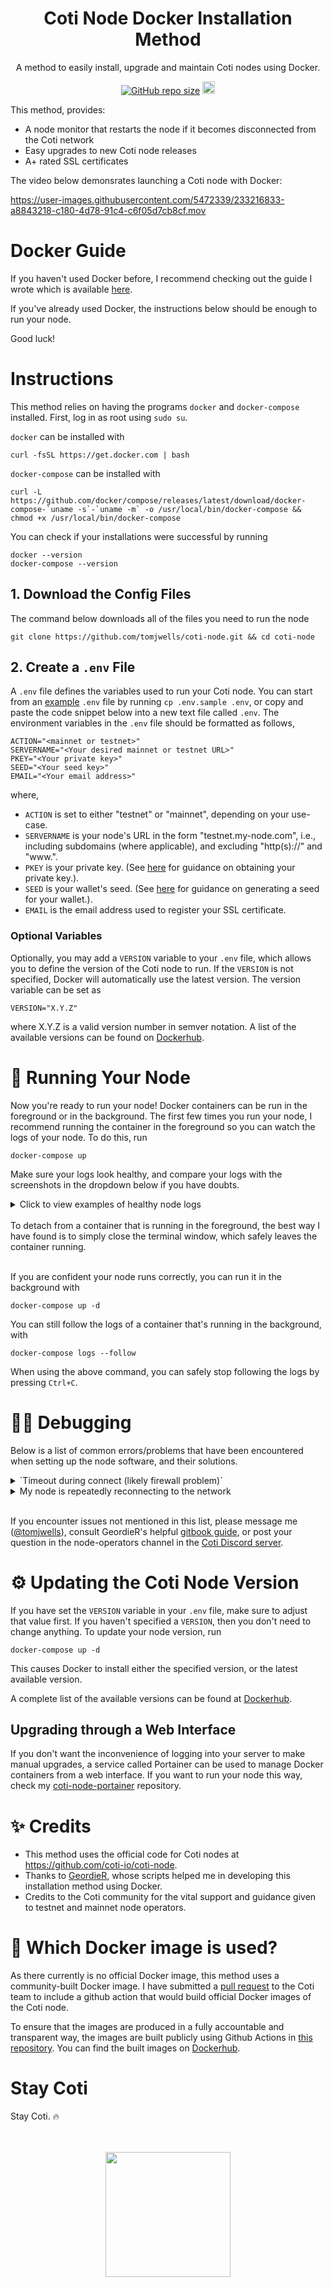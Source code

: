 <h1 align="center">Coti Node Docker Installation Method</h1>

<p align="center">A method to easily install, upgrade and maintain Coti nodes using Docker.</p>
<p align="center">
	<a href="https://github.com/tomjwells/coti-node"><img alt="GitHub repo size" src="https://img.shields.io/github/repo-size/tomjwells/coti-node"></a>
    <a href="https://twitter.com/intent/tweet?text=I+just+installed+my+%23COTI+node+with+%40tomjwells%27+Docker+installation+method.+It+worked+like+a+charm%21+%F0%9F%94%A5%0D%0A%0D%0Ahttps%3A%2F%2Fgithub.com%2Ftomjwells%2Fcoti-node%0D%0A%0D%0A%24COTI+%24DJED+%24SHEN+"><img src="https://randojs.com/images/tweetShield.svg" alt="Tweet" height="20"/></a>
</p>

<!-- <p align="center"><a href="https://github.com/tomjwells/gif/blob/master/coti-node-demo-clipped_censored_1080p.gif"><img src="https://media.discordapp.net/attachments/995792094088155227/1070494059610767400/header_img_white-01.png?width=1300&height=825" width="100%" /></a></p><br/> -->

This method, provides:

- A node monitor that restarts the node if it becomes disconnected from the Coti network
- Easy upgrades to new Coti node releases
- A+ rated SSL certificates

The video below demonsrates launching a Coti node with Docker:

https://user-images.githubusercontent.com/5472339/233216833-a8843218-c180-4d78-91c4-c6f05d7cb8cf.mov

# Docker Guide

If you haven't used Docker before, I recommend checking out the guide I wrote which is available [here](https://docker.guides.coticommunity.com).

If you've already used Docker, the instructions below should be enough to run your node.

Good luck!

# Instructions

This method relies on having the programs `docker` and `docker-compose` installed. First, log in as root using `sudo su`.

`docker` can be installed with

```
curl -fsSL https://get.docker.com | bash
```

`docker-compose` can be installed with

```
curl -L https://github.com/docker/compose/releases/latest/download/docker-compose-`uname -s`-`uname -m` -o /usr/local/bin/docker-compose && chmod +x /usr/local/bin/docker-compose
```

You can check if your installations were successful by running

```
docker --version
docker-compose --version
```


## 1. Download the Config Files

The command below downloads all of the files you need to run the node

```
git clone https://github.com/tomjwells/coti-node.git && cd coti-node
```

## 2. Create a `.env` File

A `.env` file defines the variables used to run your Coti node. You can start from an [example](https://github.com/tomjwells/coti-node/blob/master/.env.sample) `.env` file by running `cp .env.sample .env`, or copy and paste the code snippet below into a new text file called `.env`. The environment variables in the `.env` file should be formatted as follows,

```.env
ACTION="<mainnet or testnet>"
SERVERNAME="<Your desired mainnet or testnet URL>"
PKEY="<Your private key>"
SEED="<Your seed key>"
EMAIL="<Your email address>"
```

where,

- `ACTION` is set to either "testnet" or "mainnet", depending on your use-case.
- `SERVERNAME` is your node's URL in the form "testnet.my-node.com", i.e., including subdomains (where applicable), and excluding "http(s)://" and "www.".
- `PKEY` is your private key. (See [here](https://cotidocs.geordier.co.uk/wallet-and-kyc/generating-your-seed) for guidance on obtaining your private key.).
- `SEED` is your wallet's seed. (See [here](https://cotidocs.geordier.co.uk/wallet-and-kyc/generating-your-seed) for guidance on generating a seed for your wallet.).
- `EMAIL` is the email address used to register your SSL certificate.

### Optional Variables

Optionally, you may add a `VERSION` variable to your `.env` file, which allows you to define the version of the Coti node to run. If the `VERSION` is not specified, Docker will automatically use the latest version. The version variable can be set as

```.env
VERSION="X.Y.Z"
```

where X.Y.Z is a valid version number in semver notation. A list of the available versions can be found on [Dockerhub](https://hub.docker.com/r/atomnode/coti-node/tags).

# 🏃 Running Your Node

Now you're ready to run your node! Docker containers can be run in the foreground or in the background. The first few times you run your node, I recommend running the container in the foreground so you can watch the logs of your node. To do this, run

```
docker-compose up
```

Make sure your logs look healthy, and compare your logs with the screenshots in the dropdown below if you have doubts.

<details>
    <summary>Click to view examples of healthy node logs</summary>

Healthy startup logs should eventually look like this:

<p align="center"><img src="https://media.discordapp.net/attachments/995792094088155227/1066373633020272640/Healthy_starting_logs.png"></p>

Healthy steady state logs should look like this:

<p align="center"><img src="https://media.discordapp.net/attachments/995792094088155227/1066399682743505036/Healthy_steady_state_logs.png"></p>
</details>
<br />
To detach from a container that is running in the foreground, the best way I have found is to simply close the terminal window, which safely leaves the container running.
<br /><br />

If you are confident your node runs correctly, you can run it in the background with

```
docker-compose up -d
```

You can still follow the logs of a container that's running in the background, with

```
docker-compose logs --follow
```

When using the above command, you can safely stop following the logs by pressing `Ctrl+C`.

# 🧑‍💻 Debugging

Below is a list of common errors/problems that have been encountered when setting up the node software, and their solutions.

<details>
    <summary>`Timeout during connect (likely firewall problem)`</summary>

<br/>
For the SSL verification to work, your server needs to be able to accept incoming connections from the internet on ports 80 and 443.
<br/>
    To get the SSL certificates installed, you will need to allow all inbound connections (0.0.0.0/0) for ports 80 and 443 to your machine. The precise steps for this will vary depending on your VPS provider.
<br/>
<br/>
</details>
<details>
    <summary>My node is repeatedly reconnecting to the network</summary>
    Coti's node manager performs health status checks on your node using port 7070.<br/>
    To allow the node manager to connect to your node, ensure that port 7070 is accessible from the IP addresses:
    <ul>
    <li>"52.59.142.53" for testnet nodes,</li>
    <li>"35.157.47.86" for mainnet nodes.</li>
    </ul>
	If you have made port 7070 accessible to the general internet (which may be useful for debugging), you can verify that port 7070 is working correctly in your browser by entering the url `http://YOUR-NODE-URL:7070/nodeHash`, which should return your node hash. As an example for my node this would be <a href="http://testnet.atomnode.tomoswells.com:7070/nodeHash">http://testnet.atomnode.tomoswells.com:7070/nodeHash</a>. Note: After experimenting I found this not to work consistently in all browsers (due to SSL errors), but it has worked for me reliably in firefox and safari. You can also use the command line program `curl`, for example `curl http://testnet.atomnode.tomoswells.com:7070/nodeHash`.
</details>
<br />

If you encounter issues not mentioned in this list, please message me (<a href="https://twitter.com/tomjwells">@tomjwells</a>), consult GeordieR's helpful <a href="https://cotidocs.geordier.co.uk/" target="_blank">gitbook guide</a>, or post your question in the node-operators channel in the [Coti Discord server](https://discord.com/invite/wfAQfbc3Df).

# ⚙️ Updating the Coti Node Version

If you have set the `VERSION` variable in your `.env` file, make sure to adjust that value first. If you haven't specified a `VERSION`, then you don't need to change anything. To update your node version, run

```
docker-compose up -d
```

This causes Docker to install either the specified version, or the latest available version.

A complete list of the available versions can be found at [Dockerhub](https://hub.docker.com/r/atomnode/coti-node/tags).

## Upgrading through a Web Interface

If you don't want the inconvenience of logging into your server to make manual upgrades, a service called Portainer can be used to manage Docker containers from a web interface. If you want to run your node this way, check my [coti-node-portainer](https://github.com/tomjwells/coti-node-portainer) repository.

# ✨ Credits

- This method uses the official code for Coti nodes at https://github.com/coti-io/coti-node.
- Thanks to [GeordieR](https://twitter.com/Geordie_R), whose scripts helped me in developing this installation method using Docker.
- Credits to the Coti community for the vital support and guidance given to testnet and mainnet node operators.

# 🐳 Which Docker image is used?

As there currently is no official Docker image, this method uses a community-built Docker image. I have submitted a [pull request](https://github.com/coti-io/coti-node/pull/54) to the Coti team to include a github action that would build official Docker images of the Coti node.

To ensure that the images are produced in a fully accountable and transparent way, the images are built publicly using Github Actions in <a href="https://github.com/tomjwells/coti-node-images" target="_blank">this repository</a>. You can find the built images on <a href="https://hub.docker.com/r/atomnode/coti-node/tags" target="_blank">Dockerhub</a>.

# Stay Coti

Stay Coti. ️‍🔥
<br />
<br />
<br />


<p align="center"><a href="https://atomnode.tomoswells.com" target="_blank"><img src="https://pay.coti.io/nodes/atomnode.png" style="width: 200px"></a></p>
